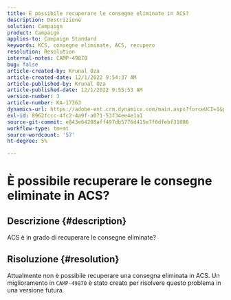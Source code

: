 ```yaml
---
title: È possibile recuperare le consegne eliminate in ACS?
description: Descrizione
solution: Campaign
product: Campaign
applies-to: Campaign Standard
keywords: KCS, consegne eliminate, ACS, recupero
resolution: Resolution
internal-notes: CAMP-49870
bug: false
article-created-by: Krunal Oza
article-created-date: 12/1/2022 9:54:37 AM
article-published-by: Krunal Oza
article-published-date: 12/1/2022 9:55:53 AM
version-number: 3
article-number: KA-17363
dynamics-url: https://adobe-ent.crm.dynamics.com/main.aspx?forceUCI=1&pagetype=entityrecord&etn=knowledgearticle&id=2f0d6c27-5e71-ed11-9561-6045bd006a22
exl-id: 8962fccc-4fc2-4a9f-a071-53f34ee4e1a1
source-git-commit: e843e64208aff497db5776d415e7f6dfebf31086
workflow-type: tm+mt
source-wordcount: '57'
ht-degree: 5%

---
```


# È possibile recuperare le consegne eliminate in ACS?

## Descrizione {#description}


ACS è in grado di recuperare le consegne eliminate?


## Risoluzione {#resolution}


Attualmente non è possibile recuperare una consegna eliminata in ACS. Un miglioramento in `CAMP-49870` è stato creato per risolvere questo problema in una versione futura.

